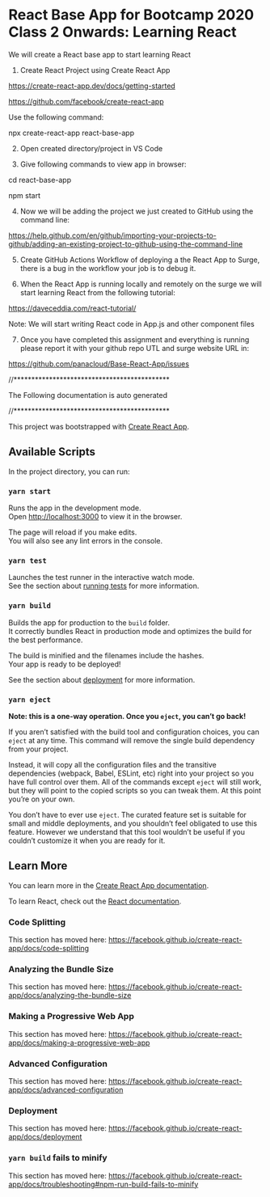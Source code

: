 # React Base App for Bootcamp 2020 Class 2 Onwards: Learning React

We will create a React base app to start learning React

1. Create React Project using Create React App 

https://create-react-app.dev/docs/getting-started

https://github.com/facebook/create-react-app

Use the following command:

npx create-react-app react-base-app


2. Open created directory/project in VS Code


3. Give following commands to view app in browser:

cd react-base-app

npm start


4. Now we will be adding the project we just created to GitHub using the command line:

https://help.github.com/en/github/importing-your-projects-to-github/adding-an-existing-project-to-github-using-the-command-line

5. Create GitHub Actions Workflow of deploying a the React App to Surge, there is a bug in the workflow your job is to debug it.

6. When the React App is running locally and remotely on the surge we will start learning React from the following tutorial:

https://daveceddia.com/react-tutorial/

Note: We will start writing React code in App.js and other component files

7. Once you have completed this assignment and everything is running please report it with your github repo UTL and surge website URL in:

https://github.com/panacloud/Base-React-App/issues



//********************************************

The Following documentation is auto generated

//********************************************



This project was bootstrapped with [Create React App](https://github.com/facebook/create-react-app).

## Available Scripts

In the project directory, you can run:

### `yarn start`

Runs the app in the development mode.<br />
Open [http://localhost:3000](http://localhost:3000) to view it in the browser.

The page will reload if you make edits.<br />
You will also see any lint errors in the console.

### `yarn test`

Launches the test runner in the interactive watch mode.<br />
See the section about [running tests](https://facebook.github.io/create-react-app/docs/running-tests) for more information.

### `yarn build`

Builds the app for production to the `build` folder.<br />
It correctly bundles React in production mode and optimizes the build for the best performance.

The build is minified and the filenames include the hashes.<br />
Your app is ready to be deployed!

See the section about [deployment](https://facebook.github.io/create-react-app/docs/deployment) for more information.

### `yarn eject`

**Note: this is a one-way operation. Once you `eject`, you can’t go back!**

If you aren’t satisfied with the build tool and configuration choices, you can `eject` at any time. This command will remove the single build dependency from your project.

Instead, it will copy all the configuration files and the transitive dependencies (webpack, Babel, ESLint, etc) right into your project so you have full control over them. All of the commands except `eject` will still work, but they will point to the copied scripts so you can tweak them. At this point you’re on your own.

You don’t have to ever use `eject`. The curated feature set is suitable for small and middle deployments, and you shouldn’t feel obligated to use this feature. However we understand that this tool wouldn’t be useful if you couldn’t customize it when you are ready for it.

## Learn More

You can learn more in the [Create React App documentation](https://facebook.github.io/create-react-app/docs/getting-started).

To learn React, check out the [React documentation](https://reactjs.org/).

### Code Splitting

This section has moved here: https://facebook.github.io/create-react-app/docs/code-splitting

### Analyzing the Bundle Size

This section has moved here: https://facebook.github.io/create-react-app/docs/analyzing-the-bundle-size

### Making a Progressive Web App

This section has moved here: https://facebook.github.io/create-react-app/docs/making-a-progressive-web-app

### Advanced Configuration

This section has moved here: https://facebook.github.io/create-react-app/docs/advanced-configuration

### Deployment

This section has moved here: https://facebook.github.io/create-react-app/docs/deployment

### `yarn build` fails to minify

This section has moved here: https://facebook.github.io/create-react-app/docs/troubleshooting#npm-run-build-fails-to-minify
